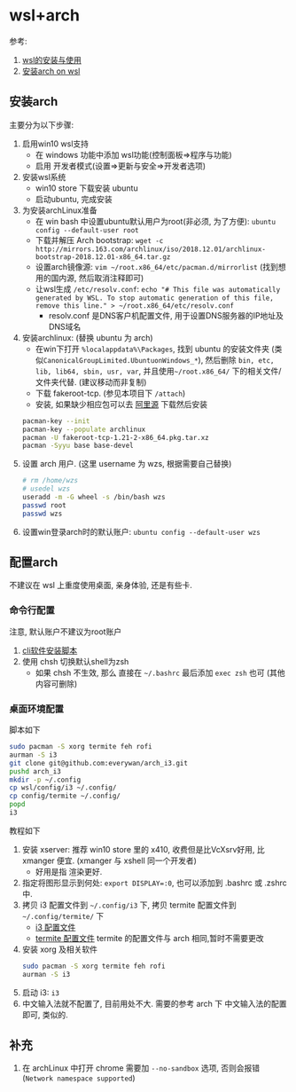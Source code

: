 # wsl+arch
参考:
1. [wsl的安装与使用](https://zhuanlan.zhihu.com/p/34885179)
2. [安装arch on wsl](https://wiki.archlinux.org/index.php/Install_on_WSL_(简体中文))

## 安装arch
主要分为以下步骤:
1. 启用win10 wsl支持
    - 在 windows 功能中添加 wsl功能(控制面板=>程序与功能)
    - 启用 开发者模式(设置=>更新与安全=>开发者选项)
2. 安装wsl系统
    - win10 store 下载安装 ubuntu
    - 启动ubuntu, 完成安装
3. 为安装archLinux准备
    - 在 win bash 中设置ubuntu默认用户为root(非必须, 为了方便): `ubuntu config --default-user root`
    - 下载并解压 Arch bootstrap: `wget -c http://mirrors.163.com/archlinux/iso/2018.12.01/archlinux-bootstrap-2018.12.01-x86_64.tar.gz`
    - 设置arch镜像源: `vim ~/root.x86_64/etc/pacman.d/mirrorlist` (找到想用的国内源, 然后取消注释即可)
    - 让wsl生成 `/etc/resolv.conf`: `echo "# This file was automatically generated by WSL. To stop automatic generation of this file, remove this line." > ~/root.x86_64/etc/resolv.conf`
        - resolv.conf 是DNS客户机配置文件, 用于设置DNS服务器的IP地址及DNS域名
4. 安装archlinux: (替换 ubuntu 为 arch)
    - 在win下打开 `%localappdata%\Packages`, 找到 ubuntu 的安装文件夹 (类似`CanonicalGroupLimited.UbuntuonWindows_*`), 然后删除 `bin, etc, lib, lib64, sbin, usr, var`, 并且使用`~/root.x86_64/` 下的相关文件/文件夹代替. (建议移动而非复制)
    - 下载 fakeroot-tcp. (参见本项目下 `/attach`)
    - 安装, 如果缺少相应包可以去 [阿里源](https://mirrors.aliyun.com/archlinux/) 下载然后安装
    ```Bash
    pacman-key --init
    pacman-key --populate archlinux
    pacman -U fakeroot-tcp-1.21-2-x86_64.pkg.tar.xz
    pacman -Syyu base base-devel
    ```
5. 设置 arch 用户. (这里 username 为 wzs, 根据需要自己替换)
    ```Bash
    # rm /home/wzs
    # usedel wzs
    useradd -m -G wheel -s /bin/bash wzs
    passwd root
    passwd wzs
    ```
6. 设置win登录arch时的默认账户: `ubuntu config --default-user wzs`

## 配置arch
不建议在 wsl 上重度使用桌面, 亲身体验, 还是有些卡.

### 命令行配置
注意, 默认账户不建议为root账户
1. [cli软件安装脚本](./config.sh)
2. 使用 chsh 切换默认shell为zsh
    - 如果 chsh 不生效, 那么 直接在 `~/.bashrc` 最后添加 `exec zsh` 也可 (其他内容可删除)

### 桌面环境配置
脚本如下
```Bash
sudo pacman -S xorg termite feh rofi
aurman -S i3
git clone git@github.com:everywan/arch_i3.git
pushd arch_i3
mkdir -p ~/.config
cp wsl/config/i3 ~/.config/
cp config/termite ~/.config/
popd
i3
```

教程如下
1. 安装 xserver: 推荐 win10 store 里的 x410, 收费但是比VcXsrv好用, 比 xmanger 便宜. (xmanger 与 xshell
 同一个开发者)
    - 好用是指 渲染更好.
2. 指定将图形显示到何处: `export DISPLAY=:0`, 也可以添加到 .bashrc 或 .zshrc 中.
3. 拷贝 i3 配置文件到 `~/.config/i3` 下, 拷贝 termite 配置文件到 `~/.config/termite/` 下
    - [i3 配置文件](./config/i3/)
    - [termite 配置文件](/os/arch/config/termite/) termite 的配置文件与 arch 相同,暂时不需要更改
4. 安装 xorg 及相关软件
    ```Bash
    sudo pacman -S xorg termite feh rofi
    aurman -S i3
    ```
5. 启动 i3: `i3`
5. 中文输入法就不配置了, 目前用处不大. 需要的参考 arch 下 中文输入法的配置即可, 类似的.

## 补充
1. 在 archLinux 中打开 chrome 需要加 `--no-sandbox` 选项, 否则会报错(`Network namespace supported`)
